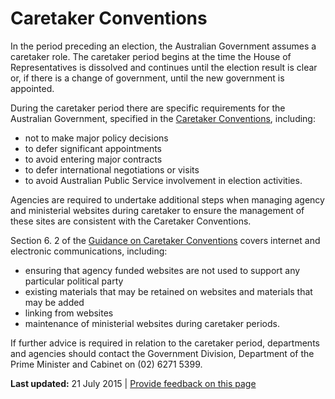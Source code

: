 Caretaker Conventions
=====================

In the period preceding an election, the Australian Government assumes a caretaker role. The caretaker period begins at the time the House of Representatives is dissolved and continues until the election result is clear or, if there is a change of government, until the new government is appointed.

During the caretaker period there are specific requirements for the Australian Government, specified in the [Caretaker Conventions](http://www.dpmc.gov.au/pmc/publication/guidance-caretaker-conventions), including:

-   not to make major policy decisions
-   to defer significant appointments
-   to avoid entering major contracts
-   to defer international negotiations or visits
-   to avoid Australian Public Service involvement in election activities.

Agencies are required to undertake additional steps when managing agency and ministerial websites during caretaker to ensure the management of these sites are consistent with the Caretaker Conventions.

Section 6. 2 of the [Guidance on Caretaker Conventions](http://www.dpmc.gov.au/pmc/publication/guidance-caretaker-conventions) covers internet and electronic communications, including:

-   ensuring that agency funded websites are not used to support any particular political party
-   existing materials that may be retained on websites and materials that may be added
-   linking from websites
-   maintenance of ministerial websites during caretaker periods.

If further advice is required in relation to the caretaker period, departments and agencies should contact the Government Division, Department of the Prime Minister and Cabinet on (02) 6271 5399.

**Last updated:** 21 July 2015 | [Provide feedback on this page](../feedback%3Furl_from=Caretaker%2520conventions.html)

 

